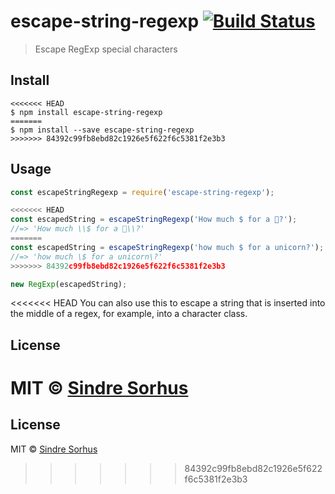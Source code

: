 # escape-string-regexp [![Build Status](https://travis-ci.org/sindresorhus/escape-string-regexp.svg?branch=master)](https://travis-ci.org/sindresorhus/escape-string-regexp)

> Escape RegExp special characters


## Install

```
<<<<<<< HEAD
$ npm install escape-string-regexp
=======
$ npm install --save escape-string-regexp
>>>>>>> 84392c99fb8ebd82c1926e5f622f6c5381f2e3b3
```


## Usage

```js
const escapeStringRegexp = require('escape-string-regexp');

<<<<<<< HEAD
const escapedString = escapeStringRegexp('How much $ for a 🦄?');
//=> 'How much \\$ for a 🦄\\?'
=======
const escapedString = escapeStringRegexp('how much $ for a unicorn?');
//=> 'how much \$ for a unicorn\?'
>>>>>>> 84392c99fb8ebd82c1926e5f622f6c5381f2e3b3

new RegExp(escapedString);
```

<<<<<<< HEAD
You can also use this to escape a string that is inserted into the middle of a regex, for example, into a character class.


## License

MIT © [Sindre Sorhus](https://sindresorhus.com)
=======

## License

MIT © [Sindre Sorhus](http://sindresorhus.com)
>>>>>>> 84392c99fb8ebd82c1926e5f622f6c5381f2e3b3
